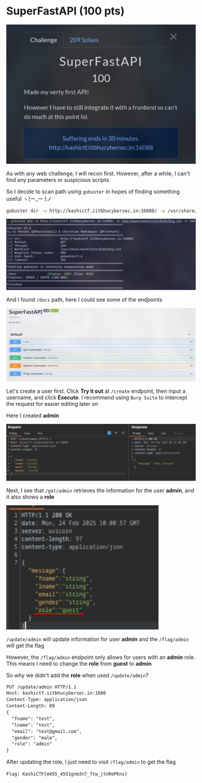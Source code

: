 # SuperFastAPI (100 pts)

![SuperFastAPI](img/superfastapi.png)

As with any web challenge, I will recon first. However, after a while, I can't find any parameters or suspicious scripts

So I decide to scan path using `gobuster` in hopes of finding something useful ヽ(ー_ー )ノ

```sh
gobuster dir -u http://kashictf.iitbhucybersec.in:16088/ -w /usr/share/wordlists/dirb/big.txt -t 100
```

![scan](img/superfastapi-gobuster.png)

And I found `/docs` path, here I could see some of the endpoints

![endpoint](img/superfastapi-endpoint.png)

Let's create a user first. Click **Try it out** at `/create` endpoint, then input a username, and click **Execute**. I recommend using `Burp Suite` to intercept the request for easier editing later on

Here I created **admin**

![created](img/superfastapi-created.png)

Next, I see that `/get/admin` retrieves the information for the user **admin**, and it also shows a **role**

![role](img/superfastapi-role.png)

`/update/admin` will update information for user **admin** and the `/flag/admin` will get the flag

However, the `/flag/admin` endpoint only allows for users with an **admin** role. This means I need to change the **role** from **guest** to **admin**

So why we didn't add the **role** when used `/update/admin`?

```txt
PUT /update/admin HTTP/1.1
Host: kashictf.iitbhucybersec.in:1608
Content-Type: application/json
Content-Length: 89
{
  "fname": "test",
  "lname": "test",
  "email": "test@gmail.com",
  "gender": "male",
  "role": "admin"
}
```

After updating the role, I just need to visit `/flag/admin` to get the flag

`Flag: KashiCTF{m455_4551gnm3n7_ftw_jtnRePKns}`
